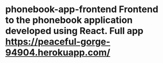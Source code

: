 # phonebook-app-frontend Frontend to the phonebook application developed using React. Full app https://peaceful-gorge-94904.herokuapp.com/